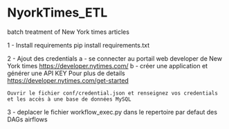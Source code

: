 # NyorkTimes_ETL
batch treatment of New York times articles

1 - Install requirements
  pip install requirements.txt
  
2 - Ajout des credentials
    a - se connecter au portail web developer de New York times https://developer.nytimes.com/
    b - créer une application et générer une API KEY
    Pour plus de details https://developer.nytimes.com/get-started
    
    Ouvrir le fichier conf/credential.json et renseignez vos credentials et les accès à une base de données MySQL
   
3 - deplacer le fichier workflow_exec.py dans le repertoire par defaut des DAGs airflows


        
